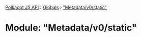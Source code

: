 [Polkadot JS API](../README.md) › [Globals](../globals.md) › ["Metadata/v0/static"](_metadata_v0_static_.md)

# Module: "Metadata/v0/static"



